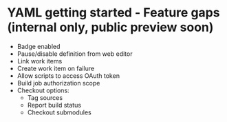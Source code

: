 # YAML getting started - Feature gaps (internal only, public preview soon)

- Badge enabled
- Pause/disable definition from web editor
- Link work items
- Create work item on failure
- Allow scripts to access OAuth token
- Build job authorization scope
- Checkout options:
  - Tag sources
  - Report build status
  - Checkout submodules
